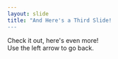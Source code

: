 ```yaml
---
layout: slide
title: "And Here's a Third Slide!
---
```

Check it out, here's even more! <br>
Use the left arrow to go back.
